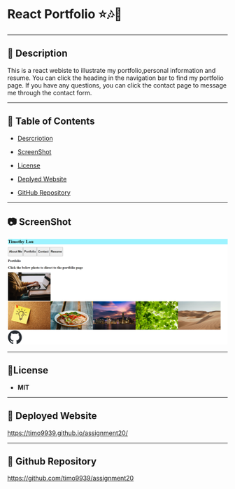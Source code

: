 # React Portfolio 	⭐🎶👦
***

## 💬 Description
This is a react webiste to illustrate my portfolio,personal information and resume. You can click the heading in the navigation bar to find my portfolio page. If you have any questions, you can click the contact page to message me through the contact form.

***

## 📙 Table of Contents
* [Desrcriotion](#description)

* [ScreenShot](#screenshot)

* [License](#📝license)

* [Deplyed Website](#📡-deployed-website)

* [GitHub Repository](#🔰-github-repository)

***
## 📷 ScreenShot
![ScreenCpature](./ScreenShot/ScreenCap20.PNG)

***
## 📝License
* **MIT**

***
## 📡 Deployed Website
https://timo9939.github.io/assignment20/
***

## 🔰 Github Repository
https://github.com/timo9939/assignment20